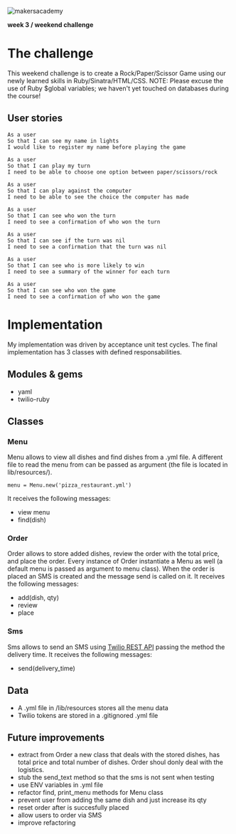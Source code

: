 
![makersacademy](media/ma_logo.png)

**week 3 / weekend challenge**

# The challenge

This weekend challenge is to create a Rock/Paper/Scissor Game using our newly learned skills in Ruby/Sinatra/HTML/CSS.
NOTE: Please excuse the use of Ruby $global variables; we haven't yet touched on databases during the course!

## User stories

```
As a user
So that I can see my name in lights
I would like to register my name before playing the game

As a user
So that I can play my turn
I need to be able to choose one option between paper/scissors/rock

As a user
So that I can play against the computer
I need to be able to see the choice the computer has made

As a user
So that I can see who won the turn
I need to see a confirmation of who won the turn

As a user
So that I can see if the turn was nil
I need to see a confirmation that the turn was nil

As a user
So that I can see who is more likely to win
I need to see a summary of the winner for each turn

As a user
So that I can see who won the game
I need to see a confirmation of who won the game

```

# Implementation

My implementation was driven by acceptance unit test cycles. The final implementation has 3 classes with defined responsabilities.

## Modules & gems

* yaml
* twilio-ruby


## Classes

### Menu

Menu allows to view all dishes and find dishes from a .yml file. A different file to read the menu from can be passed as argument (the file is located in lib/resources/).
```
menu = Menu.new('pizza_restaurant.yml')
```
It receives the following messages:
* view menu
* find(dish)

### Order

Order allows to store added dishes, review the order with the total price, and place the order. Every instance of Order instantiate a Menu as well (a default menu is passed as argument to menu class).
When the order is placed an SMS is created and the message send is called on it.
It receives the following messages:
* add(dish, qty)
* review
* place

### Sms

Sms allows to send an SMS using [Twilio REST API](https://www.twilio.com/docs/api/rest) passing the method the delivery time.
It receives the following messages:
* send(delivery_time)


## Data

* A .yml file in /lib/resources stores all the menu data
* Twilio tokens are stored in a .gitignored .yml file


## Future improvements

* extract from Order a new class that deals with the stored dishes, has total price and total number of dishes. Order shoul donly deal with the logistics.
* stub the send_text method so that the sms is not sent when testing
* use ENV variables in .yml file
* refactor find, print_menu methods for Menu class
* prevent user from adding the same dish and just increase its qty
* reset order after is succesfully placed
* allow users to order via SMS
* improve refactoring
